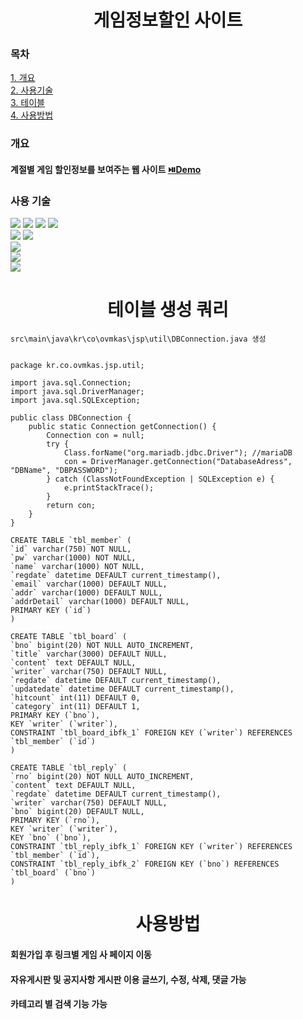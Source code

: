 <div align="center">

# 게임정보할인 사이트

</div>


### 목차
[1. 개요](#개요)<br>
[2. 사용기술](#사용기술)<br>
[3. 테이블](#테이블)<br>
[4. 사용방법](#사용방법)<br>


### 개요

#### 계절별 게임 할인정보를 보여주는 웹 사이트 <a href="https://pf1.ovmkas.co.kr">⏯️Demo</a>

### 사용 기술

<div align="left">

<img src="https://img.shields.io/badge/html5-yellow?style=flat&logo=html5&logoColor=white"/>
<img src="https://img.shields.io/badge/css3-yellow?style=flat&logo=css3&logoColor=white"/>
<img src="https://img.shields.io/badge/jquery-yellow?style=flat&logo=jquery&logoColor=white"/>
<img src="https://img.shields.io/badge/javascript-yellow?style=flat&logo=javascript&logoColor=white"/>
<br>

<img src="https://img.shields.io/badge/java-blue?style=flat&logo=oracle&logoColor=white"/>
<img src="https://img.shields.io/badge/lombok-blue?style=flat&logo=lombok&logoColor=white"/>
<br>

<img src="https://img.shields.io/badge/mariadb-red?style=flat&logo=mariadb&logoColor=white"/>
<br>

<img src="https://img.shields.io/badge/tomcat9-gray?style=flat&logo=apachetomcat&logoColor=white"/>
<br>

<img src="https://img.shields.io/badge/VSC-gray?style=flat&logo=visualstudiocode&logoColor=white"/>

</div>

<div align="center">

# 테이블 생성 쿼리

</div>

```
src\main\java\kr\co\ovmkas\jsp\util\DBConnection.java 생성
```

```

package kr.co.ovmkas.jsp.util;

import java.sql.Connection;
import java.sql.DriverManager;
import java.sql.SQLException;

public class DBConnection {
	public static Connection getConnection() {
		Connection con = null;
		try {
			Class.forName("org.mariadb.jdbc.Driver"); //mariaDB
			con = DriverManager.getConnection("DatabaseAdress", "DBName", "DBPASSWORD");
		} catch (ClassNotFoundException | SQLException e) {
			e.printStackTrace();
		}
		return con;
	}
}

```



```
CREATE TABLE `tbl_member` (
`id` varchar(750) NOT NULL,
`pw` varchar(1000) NOT NULL,
`name` varchar(1000) NOT NULL,
`regdate` datetime DEFAULT current_timestamp(),
`email` varchar(1000) DEFAULT NULL,
`addr` varchar(1000) DEFAULT NULL,
`addrDetail` varchar(1000) DEFAULT NULL,
PRIMARY KEY (`id`)
) 

CREATE TABLE `tbl_board` (
`bno` bigint(20) NOT NULL AUTO_INCREMENT,
`title` varchar(3000) DEFAULT NULL,
`content` text DEFAULT NULL,
`writer` varchar(750) DEFAULT NULL,
`regdate` datetime DEFAULT current_timestamp(),
`updatedate` datetime DEFAULT current_timestamp(),
`hitcount` int(11) DEFAULT 0,
`category` int(11) DEFAULT 1,
PRIMARY KEY (`bno`),
KEY `writer` (`writer`),
CONSTRAINT `tbl_board_ibfk_1` FOREIGN KEY (`writer`) REFERENCES `tbl_member` (`id`)
)

CREATE TABLE `tbl_reply` (
`rno` bigint(20) NOT NULL AUTO_INCREMENT,
`content` text DEFAULT NULL,
`regdate` datetime DEFAULT current_timestamp(),
`writer` varchar(750) DEFAULT NULL,
`bno` bigint(20) DEFAULT NULL,
PRIMARY KEY (`rno`),
KEY `writer` (`writer`),
KEY `bno` (`bno`),
CONSTRAINT `tbl_reply_ibfk_1` FOREIGN KEY (`writer`) REFERENCES `tbl_member` (`id`),
CONSTRAINT `tbl_reply_ibfk_2` FOREIGN KEY (`bno`) REFERENCES `tbl_board` (`bno`)
)
```


<div align="center">

# 사용방법

</div>

#### 회원가입 후 링크별 게임 사 페이지 이동
#### 자유게시판 및 공지사항 게시판 이용 글쓰기, 수정, 삭제, 댓글 가능
#### 카테고리 별 검색 기능 가능
